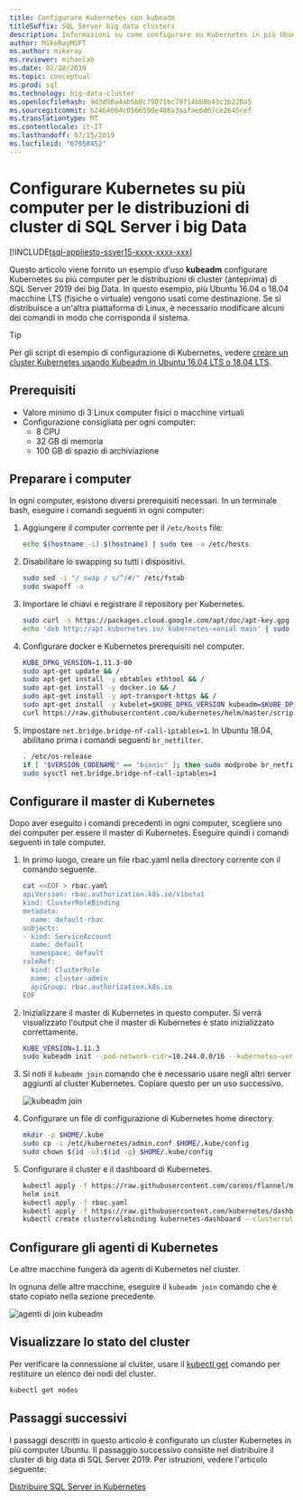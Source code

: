 ```yaml
---
title: Configurare Kubernetes con kubeadm
titleSuffix: SQL Server big data clusters
description: Informazioni su come configurare su Kubernetes in più Ubuntu 16.04 o 18.04 macchine (fisiche o virtuali) per le distribuzioni di cluster (anteprima) di SQL Server 2019 dei big Data.
author: MikeRayMSFT
ms.author: mikeray
ms.reviewer: mihaelab
ms.date: 02/28/2019
ms.topic: conceptual
ms.prod: sql
ms.technology: big-data-cluster
ms.openlocfilehash: 9d3d98a4ab5b8c79071bc79714bb8b43c3b220a5
ms.sourcegitcommit: b2464064c0566590e486a3aafae6d67ce2645cef
ms.translationtype: MT
ms.contentlocale: it-IT
ms.lasthandoff: 07/15/2019
ms.locfileid: "67958452"
---
```

# <a name="configure-kubernetes-on-multiple-machines-for-sql-server-big-data-cluster-deployments"></a>Configurare Kubernetes su più computer per le distribuzioni di cluster di SQL Server i big Data

[!INCLUDE[tsql-appliesto-ssver15-xxxx-xxxx-xxx](../includes/tsql-appliesto-ssver15-xxxx-xxxx-xxx.md)]

Questo articolo viene fornito un esempio d'uso **kubeadm** configurare Kubernetes su più computer per le distribuzioni di cluster (anteprima) di SQL Server 2019 dei big Data. In questo esempio, più Ubuntu 16.04 o 18.04 macchine LTS (fisiche o virtuale) vengono usati come destinazione. Se si distribuisce a un'altra piattaforma di Linux, è necessario modificare alcuni dei comandi in modo che corrisponda il sistema.  

> [!TIP] 
> Per gli script di esempio di configurazione di Kubernetes, vedere [creare un cluster Kubernetes usando Kubeadm in Ubuntu 16.04 LTS o 18.04 LTS](https://github.com/Microsoft/sql-server-samples/tree/master/samples/features/sql-big-data-cluster/deployment/kubeadm).

## <a name="prerequisites"></a>Prerequisiti

- Valore minimo di 3 Linux computer fisici o macchine virtuali
- Configurazione consigliata per ogni computer:
   - 8 CPU
   - 32 GB di memoria
   - 100 GB di spazio di archiviazione

## <a name="prepare-the-machines"></a>Preparare i computer

In ogni computer, esistono diversi prerequisiti necessari. In un terminale bash, eseguire i comandi seguenti in ogni computer:

1. Aggiungere il computer corrente per il `/etc/hosts` file:

   ```bash
   echo $(hostname -i) $(hostname) | sudo tee -a /etc/hosts
   ```

1. Disabilitare lo swapping su tutti i dispositivi.

   ```bash
   sudo sed -i "/ swap / s/^/#/" /etc/fstab
   sudo swapoff -a
   ```

1. Importare le chiavi e registrare il repository per Kubernetes.

   ```bash
   sudo curl -s https://packages.cloud.google.com/apt/doc/apt-key.gpg | sudo apt-key add -
   echo 'deb http://apt.kubernetes.io/ kubernetes-xenial main' | sudo tee -a /etc/apt/sources.list.d/kubernetes.list
   ```

1. Configurare docker e Kubernetes prerequisiti nel computer.

   ```bash
   KUBE_DPKG_VERSION=1.11.3-00
   sudo apt-get update && /
   sudo apt-get install -y ebtables ethtool && /
   sudo apt-get install -y docker.io && /
   sudo apt-get install -y apt-transport-https && /
   sudo apt-get install -y kubelet=$KUBE_DPKG_VERSION kubeadm=$KUBE_DPKG_VERSION kubectl=$KUBE_DPKG_VERSION && /
   curl https://raw.githubusercontent.com/kubernetes/helm/master/scripts/get | bash
   ```
 
1. Impostare `net.bridge.bridge-nf-call-iptables=1`. In Ubuntu 18.04, abilitano prima i comandi seguenti `br_netfilter`.

   ```bash
   . /etc/os-release
   if [ "$VERSION_CODENAME" == "bionic" ]; then sudo modprobe br_netfilter; fi
   sudo sysctl net.bridge.bridge-nf-call-iptables=1
   ```

## <a name="configure-the-kubernetes-master"></a>Configurare il master di Kubernetes

Dopo aver eseguito i comandi precedenti in ogni computer, scegliere uno dei computer per essere il master di Kubernetes. Eseguire quindi i comandi seguenti in tale computer.

1. In primo luogo, creare un file rbac.yaml nella directory corrente con il comando seguente. 

   ```bash
   cat <<EOF > rbac.yaml
   apiVersion: rbac.authorization.k8s.io/v1beta1
   kind: ClusterRoleBinding
   metadata:
     name: default-rbac
   subjects:
   - kind: ServiceAccount
     name: default
     namespace: default
   roleRef:
     kind: ClusterRole
     name: cluster-admin
     apiGroup: rbac.authorization.k8s.io
   EOF
   ```

1. Inizializzare il master di Kubernetes in questo computer. Si verrà visualizzato l'output che il master di Kubernetes è stato inizializzato correttamente.

   ```bash
   KUBE_VERSION=1.11.3
   sudo kubeadm init --pod-network-cidr=10.244.0.0/16 --kubernetes-version=$KUBE_VERSION
   ```

1. Si noti il `kubeadm join` comando che è necessario usare negli altri server aggiunti al cluster Kubernetes. Copiare questo per un uso successivo.

   ![kubeadm join](./media/deploy-with-kubeadm/kubeadm-join.png)

1. Configurare un file di configurazione di Kubernetes home directory.

   ```bash
   mkdir -p $HOME/.kube
   sudo cp -i /etc/kubernetes/admin.conf $HOME/.kube/config
   sudo chown $(id -u):$(id -g) $HOME/.kube/config
   ```

1. Configurare il cluster e il dashboard di Kubernetes.

   ```bash
   kubectl apply -f https://raw.githubusercontent.com/coreos/flannel/master/Documentation/kube-flannel.yml
   helm init
   kubectl apply -f rbac.yaml
   kubectl apply -f https://raw.githubusercontent.com/kubernetes/dashboard/master/src/deploy/recommended/kubernetes-dashboard.yaml
   kubectl create clusterrolebinding kubernetes-dashboard --clusterrole=cluster-admin --serviceaccount=kube-system:kubernetes-dashboard
   ```

## <a name="configure-the-kubernetes-agents"></a>Configurare gli agenti di Kubernetes

Le altre macchine fungerà da agenti di Kubernetes nel cluster. 

In ognuna delle altre macchine, eseguire il `kubeadm join` comando che è stato copiato nella sezione precedente.

![agenti di join kubeadm](./media/deploy-with-kubeadm/kubeadm-join-agents.png)

## <a name="view-the-cluster-status"></a>Visualizzare lo stato del cluster

Per verificare la connessione al cluster, usare il [kubectl get](https://kubernetes.io/docs/reference/generated/kubectl/kubectl-commands) comando per restituire un elenco dei nodi del cluster.

```bash
kubectl get nodes
```

## <a name="next-steps"></a>Passaggi successivi

I passaggi descritti in questo articolo è configurato un cluster Kubernetes in più computer Ubuntu. Il passaggio successivo consiste nel distribuire il cluster di big data di SQL Server 2019. Per istruzioni, vedere l'articolo seguente:

[Distribuire SQL Server in Kubernetes](deployment-guidance.md#deploy)

